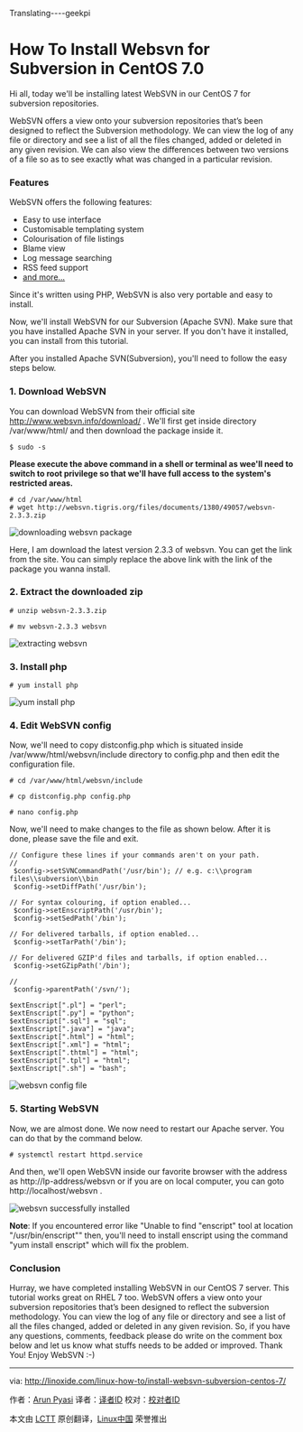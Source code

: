 Translating----geekpi

How To Install Websvn for Subversion in CentOS 7.0
================================================================================
Hi all, today we'll be installing latest WebSVN in our CentOS 7 for subversion repositories.

WebSVN offers a view onto your subversion repositories that’s been designed to reflect the Subversion methodology. We can view the log of any file or directory and see a list of all the files changed, added or deleted in any given revision. We can also view the differences between two versions of a file so as to see exactly what was changed in a particular revision.

### Features ###

WebSVN offers the following features:

- Easy to use interface
- Customisable templating system
- Colourisation of file listings
- Blame view
- Log message searching
- RSS feed support
- [and more...][1]

Since it's written using PHP, WebSVN is also very portable and easy to install.

Now, we'll install WebSVN for our Subversion (Apache SVN). Make sure that you have installed Apache SVN in your server. If you don't have it installed, you can install from this tutorial.

After you installed Apache SVN(Subversion), you'll need to follow the easy steps below.

### 1. Download WebSVN ###

You can  download WebSVN from their official site http://www.websvn.info/download/ . We'll first get inside directory /var/www/html/ and then download the package inside it.

    $ sudo -s

**Please execute the above command in a shell or terminal as wee'll need to switch to root privilege so that we'll have full access to the system's restricted areas.**

    # cd /var/www/html
    # wget http://websvn.tigris.org/files/documents/1380/49057/websvn-2.3.3.zip

![downloading websvn package](http://blog.linoxide.com/wp-content/uploads/2015/01/downloading-websvn.png)

Here, I am download the latest version 2.3.3 of websvn. You can get the link from the site. You can simply replace the above link with the link of the package you wanna install.

### 2. Extract the downloaded zip ###

    # unzip websvn-2.3.3.zip

    # mv websvn-2.3.3 websvn

![extracting websvn](http://blog.linoxide.com/wp-content/uploads/2015/01/extracting-websvn.png)

### 3. Install php ###

    # yum install php

![yum install php](http://blog.linoxide.com/wp-content/uploads/2015/01/yum-install-php.png)

### 4. Edit WebSVN config ###

Now, we'll need to copy distconfig.php which is situated inside /var/www/html/websvn/include directory to config.php and then edit the configuration file.

    # cd /var/www/html/websvn/include

    # cp distconfig.php config.php

    # nano config.php

Now, we'll need to make changes to the file as shown below. After it is done, please save the file and exit.

    // Configure these lines if your commands aren't on your path.
    //
     $config->setSVNCommandPath('/usr/bin'); // e.g. c:\\program files\\subversion\\bin
     $config->setDiffPath('/usr/bin');
    
    // For syntax colouring, if option enabled...
     $config->setEnscriptPath('/usr/bin');
     $config->setSedPath('/bin');
    
    // For delivered tarballs, if option enabled...
     $config->setTarPath('/bin');
    
    // For delivered GZIP'd files and tarballs, if option enabled...
     $config->setGZipPath('/bin');
    
    //
     $config->parentPath('/svn/');
    
    $extEnscript[".pl"] = "perl";
    $extEnscript[".py"] = "python";
    $extEnscript[".sql"] = "sql";
    $extEnscript[".java"] = "java";
    $extEnscript[".html"] = "html";
    $extEnscript[".xml"] = "html";
    $extEnscript[".thtml"] = "html";
    $extEnscript[".tpl"] = "html";
    $extEnscript[".sh"] = "bash";

![websvn config file](http://blog.linoxide.com/wp-content/uploads/2015/01/config-file-websvn.png)

### 5. Starting WebSVN ###

Now, we are almost done. We now need to restart our Apache server. You can do that by the command below.

    # systemctl restart httpd.service

And then, we'll open WebSVN inside our favorite browser with the address as http://Ip-address/websvn or if you are on local computer, you can goto http://localhost/websvn .

![websvn successfully installed](http://blog.linoxide.com/wp-content/uploads/2015/01/websvn-success.png)

**Note**: If you encountered error like "Unable to find "enscript" tool at location "/usr/bin/enscript"" then, you'll need to install enscript using the command "yum install enscript" which will fix the problem.

### Conclusion ###

Hurray, we have completed installing WebSVN in our CentOS 7 server. This tutorial works great on RHEL 7 too. WebSVN offers a view onto your subversion repositories that’s been designed to reflect the subversion methodology. You can view the log of any file or directory and see a list of all the files changed, added or deleted in any given revision. So, if you have any questions, comments, feedback please do write on the comment box below and let us know what stuffs needs to be added or improved. Thank You! Enjoy WebSVN :-)

--------------------------------------------------------------------------------

via: http://linoxide.com/linux-how-to/install-websvn-subversion-centos-7/

作者：[Arun Pyasi][a]
译者：[译者ID](https://github.com/译者ID)
校对：[校对者ID](https://github.com/校对者ID)

本文由 [LCTT](https://github.com/LCTT/TranslateProject) 原创翻译，[Linux中国](http://linux.cn/) 荣誉推出

[a]:http://linoxide.com/author/arunp/
[1]:http://www.websvn.info/features/

